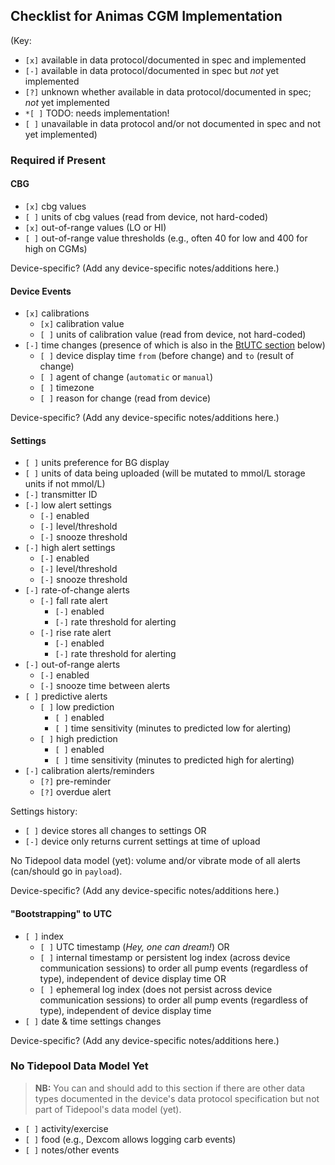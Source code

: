 ## Checklist for Animas CGM Implementation

(Key:

 - `[x]` available in data protocol/documented in spec and implemented
 - `[-]` available in data protocol/documented in spec but *not* yet implemented
 - `[?]` unknown whether available in data protocol/documented in spec; *not* yet implemented
 - `*[ ]` TODO: needs implementation!
 - `[ ]` unavailable in data protocol and/or not documented in spec and not yet implemented)

### Required if Present

#### CBG

  - `[x]` cbg values
  - `[ ]` units of cbg values (read from device, not hard-coded)
  - `[x]` out-of-range values (LO or HI)
  - `[ ]` out-of-range value thresholds (e.g., often 40 for low and 400 for high on CGMs)

Device-specific? (Add any device-specific notes/additions here.)

#### Device Events
  - `[x]` calibrations
    - `[x]` calibration value
    - `[ ]` units of calibration value (read from device, not hard-coded)
  - `[-]` time changes (presence of which is also in the [BtUTC section](#bootstrapping-to-utc) below)
    - `[ ]` device display time `from` (before change) and `to` (result of change)
    - `[ ]` agent of change (`automatic` or `manual`)
    - `[ ]` timezone
    - `[ ]` reason for change (read from device)

Device-specific? (Add any device-specific notes/additions here.)

#### Settings

  - `[ ]` units preference for BG display
  - `[ ]` units of data being uploaded (will be mutated to mmol/L storage units if not mmol/L)
  - `[-]` transmitter ID
  - `[-]` low alert settings
    - `[-]` enabled
    - `[-]` level/threshold
    - `[-]` snooze threshold
  - `[-]` high alert settings
    - `[-]` enabled
    - `[-]` level/threshold
    - `[-]` snooze threshold
  - `[-]` rate-of-change alerts
    - `[-]` fall rate alert
        - `[-]` enabled
        - `[-]` rate threshold for alerting
    - `[-]` rise rate alert
        - `[-]` enabled
        - `[-]` rate threshold for alerting
  - `[-]` out-of-range alerts
    - `[-]` enabled
    - `[-]` snooze time between alerts
  - `[ ]` predictive alerts
    - `[ ]` low prediction
        - `[ ]` enabled
        - `[ ]` time sensitivity (minutes to predicted low for alerting)
    - `[ ]` high prediction
        - `[ ]` enabled
        - `[ ]` time sensitivity (minutes to predicted high for alerting)
  - `[-]` calibration alerts/reminders
    - `[?]` pre-reminder
    - `[?]` overdue alert

Settings history:

  - `[ ]` device stores all changes to settings OR
  - `[-]` device only returns current settings at time of upload

No Tidepool data model (yet): volume and/or vibrate mode of all alerts (can/should go in `payload`).

Device-specific? (Add any device-specific notes/additions here.)

#### "Bootstrapping" to UTC

  - `[ ]` index
    - `[ ]` UTC timestamp (*Hey, one can dream!*) OR
    - `[ ]` internal timestamp or persistent log index (across device communication sessions) to order all pump events (regardless of type), independent of device display time OR
    - `[ ]` ephemeral log index (does not persist across device communication sessions) to order all pump events (regardless of type), independent of device display time
  - `[ ]` date & time settings changes

Device-specific? (Add any device-specific notes/additions here.)

### No Tidepool Data Model Yet

> **NB:** You can and should add to this section if there are other data types documented in the device's data protocol specification but not part of Tidepool's data model (yet).

  - `[ ]` activity/exercise
  - `[ ]` food (e.g., Dexcom allows logging carb events)
  - `[ ]` notes/other events
